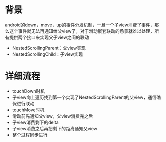 # 背景
android的down，move，up的事件分发机制，一旦一个子view消费了事件，那么这个事件就无法再通知给父view了，对于滑动嵌套联动的场景就难以处理，所有提供两个接口来实现父子view之间的联动
- NestedScrollingParent：父view实现
- NestedScrollingChild：子view实现
# 详细流程
- touchDown时机
- 子view向上遍历找到第一个实现了NestedScrollingParent的父view，通信确保进行联动
- touchMove时机
- 滑动前先通知父view，父view消费完之后
- 子view消费剩下的delta
- 子view消费之后再把剩下的距离通知父view
- 整个过程同步进行
